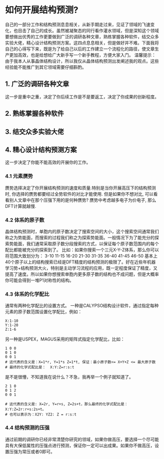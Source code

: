 # 如何开展结构预测?
自己的一部分工作和结构预测息息相关，从新手期走过来，见证了领域的飞速变化，也目击了自己的成长。虽然被凝聚态的同行看作灌水领域，但是深知这个领域要想做出优秀的工作更要做到广泛的调研各种文章，熟练掌握各种软件，结交众多实验大佬，精心设计结构预测方案。这四点息息相关，但是做好并不难。下面我将自己的心得写下来，既是为了给自己以后的工作建立一个流程化的路径，使文章生产更加高效，也是给想给广大新手写一个新手教程，方便大家入门。
温馨提示：由于我本人从事晶体结构设计，所以我仅从晶体结构预测出发阐述我的观点。这些经验能不能推广到其它领域需要仔细斟酌。
## 1. 广泛的调研各种文章
这一步是重中之重，决定了你后续工作是不是要返工，决定了你成果的创新程度。
## 2. 熟练掌握各种软件
## 3. 结交众多实验大佬
## 4. 精心设计结构预测方案
这一步决定了你能不能高效的开展你的工作。
### 4.1 元素赝势
赝势选择决定了你开展结构预测的速度和质量.特别是当你开展高压下的结构预测时, 你选择的赝势都要经过全势软件的对比才能使用. 但是如果你不想对比, 可以看看别人文章中在那个压强下用的是何种赝势?
赝势中考虑越多电子为价电子, 那么DFT计算就越慢.

### 4.2 体系的原子数
晶体结构预测时，单胞内的原子数决定了搜索空间的大小，这个搜索空间通常我们称之为势能面，而搜索的过程我们称之为探索势能面。一般情况下为了能充分的探索势能面，我们通常采取原子数分段搜索的方式，以保证每个原子数范围内的每个配比都能被充分的探索到了。
比如：如果你搜索一个三元X-Y-Z体系，那么你可以将范围大致划分为：
3-10
11-15
16-20
21-30
31-35
36-40
41-45
46-50
基本上40个原子以上的结构搜索已经是DFT精度的结构预测的极限了。好在近些年机器学习势+结构预测大火，特别是主动学习流程的应用，既一定程度保证了精度，又提高了速度。所以如果你想搜索单胞内更多原子数的结构也不成问题，但是大概率你可能会得到一堆P1对称性的结构。
### 4.3 体系的化学配比
通常有两种化学配比的设置方式。
一种是CALYPSO结构设计软件，通过指定每种元素的原子数范围设置化学配比，例如：
```shell
X:1-10
Y:1-20
Z:1-6
```
另一种是USPEX，MAGUS采用的矩阵式指定化学配比，比如：
```shell
1 0 0
0 1 0
0 0 1
# 这代表的含义是：X=1*r, Y=1*s Z=1*t, 保证：最小原子数<= X+Y+Z <= 最大原子数
# 最终的化学式配比是：  X:Y:Z=r:s:t
```

是不是很懵，不知道我在说什么？不急，我再举一个例子就知道了。
```shell
2 1 0
0 1 2
0 0 1

# 这代表的含义是: X=2r, Y=r+s, Z=2s+t，那么最终的化学式配比是：  X:Y:Z=2r:r+s:2s+t。
# 也可以表示为：X2Y: YZ2: Z = r:s:t
```
### 4.4 结构预测的压强
通过前期的调研你已经非常清楚你研究的领域，如果你做高压，要选择一个尽可能具有大保低属性的压强点进行预测，保证你一定可以出成果。如果你不做高压，设置压强为常压或者0即可。

